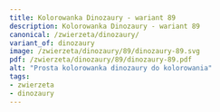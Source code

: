 ```yaml
---
title: Kolorowanka Dinozaury - wariant 89
description: Kolorowanka Dinozaury - wariant 89
canonical: /zwierzeta/dinozaury/
variant_of: dinozaury
image: /zwierzeta/dinozaury/89/dinozaury-89.svg
pdf: /zwierzeta/dinozaury/89/dinozaury-89.pdf
alt: "Prosta kolorowanka dinozaury do kolorowania"
tags:
- zwierzeta
- dinozaury
---
```

